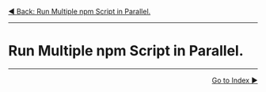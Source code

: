 <p align="left">
  <a href="02_14.md">◀ Back: Run Multiple npm Script in Parallel.</a>
</p>

---

# Run Multiple npm Script in Parallel.



---

<p align="right">
  <a href="https://github.com/DevJoseManuel/js-tutorials/tree/master/Testing/Testing%20JavaScript/00_00.md">Go to Index ▶</a>
</p>
